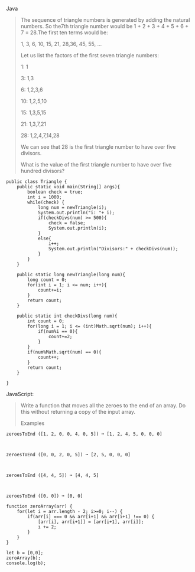 Java
> The sequence of triangle numbers is generated by adding the natural numbers. So the7th triangle number would be 1 + 2 + 3 + 4 + 5 + 6 + 7 = 28.The first ten terms would be:
> 
> 1, 3, 6, 10, 15, 21, 28,36, 45, 55, ...
> 
> Let us list the factors of the first seven triangle numbers:
> 
> 1: 1
> 
> 3: 1,3
> 
> 6: 1,2,3,6
> 
> 10: 1,2,5,10
> 
> 15: 1,3,5,15
> 
> 21: 1,3,7,21
> 
> 28: 1,2,4,7,14,28
> 
> We can see that 28 is the first triangle number to have over five divisors.
> 
> What is the value of the first triangle number to have over five hundred divisors?

```
public class Triangle {
    public static void main(String[] args){
        boolean check = true;
        int i = 1000;
        while(check) {
            long num = newTriangle(i);
            System.out.println("i: "+ i);
            if(checkDivs(num) >= 500){
                check = false;
                System.out.println(i);
            }
            else{
                i++;
                System.out.println("Divisors:" + checkDivs(num));
            }
        }
    }

    public static long newTriangle(long num){
        long count = 0;
        for(int i = 1; i <= num; i++){
            count+=i;
        }
        return count;
    }

    public static int checkDivs(long num){
        int count = 0;
        for(long i = 1; i <= (int)Math.sqrt(num); i++){
            if(num%i == 0){
                count+=2;
            }
        }
        if(num%Math.sqrt(num) == 0){
            count++;
        }
        return count;
    }

}
```

JavaScript:
> Write a function that moves all the zeroes to the end of an array. Do this without returning a copy of the input array.
> 
> Examples
> 
 <code>zeroesToEnd ([1, 2, 0, 0, 4, 0, 5]) ➞ [1, 2, 4, 5, 0, 0, 0]
 
 </code><code>zeroesToEnd ([0, 0, 2, 0, 5]) ➞ [2, 5, 0, 0, 0]
 
 </code><code>zeroesToEnd ([4, 4, 5]) ➞ [4, 4, 5]

 </code><code>zeroesToEnd ([0, 0]) ➞ [0, 0]</code>

```
function zeroArray(arr) {
    for(let i = arr.length - 2; i>=0; i--) {
        if(arr[i] === 0 && arr[i+1] && arr[i+1] !== 0) {
            [arr[i], arr[i+1]] = [arr[i+1], arr[i]];
            i += 2;
        }
    }
}

let b = [0,0];
zeroArray(b);
console.log(b);
```
